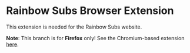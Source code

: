 # Rainbow Subs Browser Extension
This extension is needed for the Rainbow Subs website. 

**Note**: This branch is for **Firefox** only! 
See the Chromium-based extension [here](https://github.com/Rainbow-Subs/).